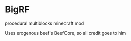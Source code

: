 # BigRF
procedural multiblocks minecraft mod

Uses erogenous beef's BeefCore, so all credit goes to him

